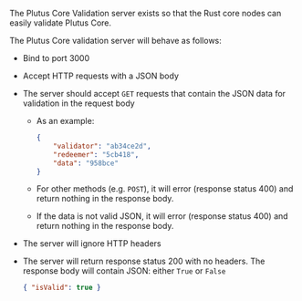 The Plutus Core Validation server exists so that the Rust core nodes can easily
validate Plutus Core.

The Plutus Core validation server will behave as follows:

  - Bind to port 3000

  - Accept HTTP requests with a JSON body

  - The server should accept `GET` requests that contain the JSON data for
    validation in the request body

    - As an example:
      ```json
      {
          "validator": "ab34ce2d",
          "redeemer": "5cb418",
          "data": "958bce"
      }

    - For other methods (e.g. `POST`), it will error (response status 400) and
      return nothing in the response body.

    - If the data is not valid JSON, it will error (response status 400) and
      return nothing in the response body.

  - The server will ignore HTTP headers

  - The server will return response status 200 with no headers. The response
    body will contain JSON: either `True` or `False`

    ```json
    { "isValid": true }
    ```

